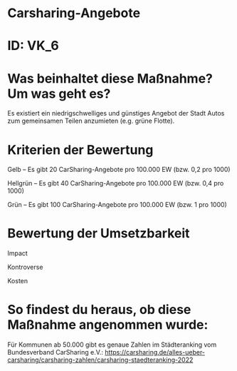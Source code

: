 # Carsharing-Angebote
# ID: VK_6
# Was beinhaltet diese Maßnahme? Um was geht es?

Es existiert ein niedrigschwelliges und günstiges Angebot der Stadt Autos zum gemeinsamen Teilen anzumieten (e.g. grüne Flotte).

# Kriterien der Bewertung

Gelb – Es gibt 20 CarSharing-Angebote pro 100.000 EW (bzw. 0,2 pro 1000)

Hellgrün – Es gibt 40 CarSharing-Angebote pro 100.000 EW (bzw. 0,4 pro 1000)

Grün – Es gibt 100 CarSharing-Angebote pro 100.000 EW (bzw. 1 pro 1000)

# Bewertung der Umsetzbarkeit

Impact

Kontroverse

Kosten

# So findest du heraus, ob diese Maßnahme angenommen wurde:
Für Kommunen ab 50.000 gibt es genaue Zahlen im Städteranking vom Bundesverband CarSharing e.V.: https://carsharing.de/alles-ueber-carsharing/carsharing-zahlen/carsharing-staedteranking-2022
